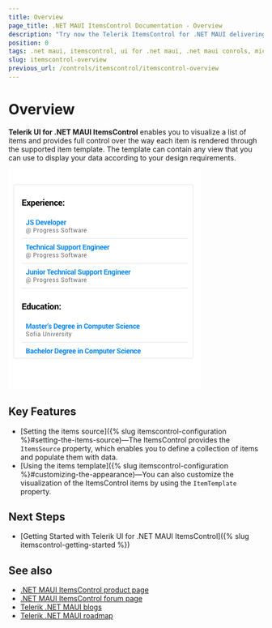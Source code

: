 ```yaml
---
title: Overview
page_title: .NET MAUI ItemsControl Documentation - Overview
description: "Try now the Telerik ItemsControl for .NET MAUI delivering a set of options for creating and showing barcodes."
position: 0
tags: .net maui, itemscontrol, ui for .net maui, .net maui conrols, microsoft .net maui
slug: itemscontrol-overview
previous_url: /controls/itemscontrol/itemscontrol-overview
---
```


# Overview

**Telerik UI for .NET MAUI ItemsControl** enables you to visualize a list of items and provides full control over the way each item is rendered through the supported item template. The template can contain any view that you can use to display your data according to your design requirements.

![ItemsControl Overview](images/itemscontrol-overview.png "ItemsControl Overview")

## Key Features

* [Setting the items source]({% slug itemscontrol-configuration %}#setting-the-items-source)&mdash;The ItemsControl provides the `ItemsSource` property, which enables you to define a collection of items and populate them with data.
* [Using the items template]({% slug itemscontrol-configuration %}#customizing-the-appearance)&mdash;You can also customize the visualization of the ItemsControl items by using the `ItemTemplate` property.

## Next Steps

- [Getting Started with Telerik UI for .NET MAUI ItemsControl]({% slug itemscontrol-getting-started %})

## See also

- [.NET MAUI ItemsControl product page](https://www.telerik.com/maui-ui/itemscontrol)
- [.NET MAUI ItemsControl forum page](https://www.telerik.com/forums/maui?tagId=1766)
- [Telerik .NET MAUI blogs](https://www.telerik.com/blogs/mobile-net-maui)
- [Telerik .NET MAUI roadmap](https://www.telerik.com/support/whats-new/maui-ui/roadmap)